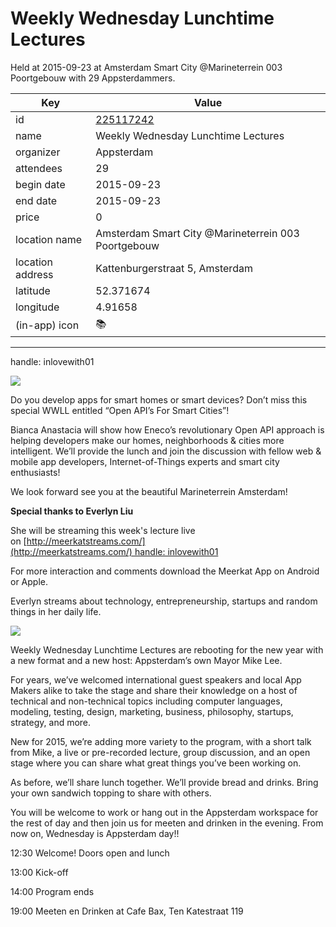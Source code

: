 # Weekly Wednesday Lunchtime Lectures
Held at 2015-09-23 at Amsterdam Smart City @Marineterrein 003 Poortgebouw with 29 Appsterdammers.
        
|Key|Value
|---|---|
|id|[225117242](https://www.meetup.com/appsterdam/events/225117242/)|
|name|Weekly Wednesday Lunchtime Lectures|
|organizer|Appsterdam|
|attendees|29|
|begin date|2015-09-23|
|end date|2015-09-23|
|price|0|
|location name|Amsterdam Smart City @Marineterrein 003 Poortgebouw|
|location address|Kattenburgerstraat 5, Amsterdam|
|latitude|52.371674|
|longitude|4.91658|
|(in-app) icon|📚|

---

handle: inlovewith01

<img src="http://photos1.meetupstatic.com/photos/event/b/2/7/0/600_441825680.jpeg" />

Do you develop apps for smart homes or smart devices? Don’t miss this special WWLL entitled “Open API’s For Smart Cities”! 

Bianca Anastacia will show how Eneco’s revolutionary Open API approach is helping developers make our homes, neighborhoods & cities more intelligent. We’ll provide the lunch and join the discussion with fellow web & mobile app developers, Internet-of-Things experts and smart city enthusiasts!

We look forward see you at the beautiful Marineterrein Amsterdam! 

**Special thanks to Everlyn Liu** 

She will be streaming this week's lecture live on [http://meerkatstreams.com/](http://meerkatstreams.com/) handle: inlovewith01

For more interaction and comments download the Meerkat App on Android or Apple.

Everlyn streams about technology, entrepreneurship, startups and random things in her daily life.

<img src="http://photos4.meetupstatic.com/photos/event/6/4/2/4/600_441745636.jpeg" />

Weekly Wednesday Lunchtime Lectures are rebooting for the new year with a new format and a new host: Appsterdam’s own Mayor Mike Lee.

For years, we’ve welcomed international guest speakers and local App Makers alike to take the stage and share their knowledge on a host of technical and non-technical topics including computer languages, modeling, testing, design, marketing, business, philosophy, startups, strategy, and more.

New for 2015, we’re adding more variety to the program, with a short talk from Mike, a live or pre-recorded lecture, group discussion, and an open stage where you can share what great things you’ve been working on.

As before, we’ll share lunch together. We’ll provide bread and drinks. Bring your own sandwich topping to share with others.

You will be welcome to work or hang out in the Appsterdam workspace for the rest of day and then join us for meeten and drinken in the evening. From now on, Wednesday is Appsterdam day!! 

12:30 Welcome! Doors open and lunch

13:00 Kick-off

14:00 Program ends

19:00 Meeten en Drinken at Cafe Bax, Ten Katestraat 119


